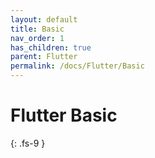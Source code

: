```yaml
---
layout: default
title: Basic
nav_order: 1
has_children: true
parent: Flutter
permalink: /docs/Flutter/Basic
---
```


# Flutter Basic
{: .fs-9 }